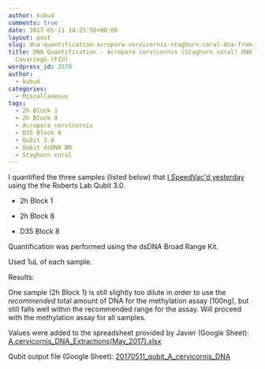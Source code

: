 ```yaml
---
author: kubu4
comments: true
date: 2017-05-11 14:25:58+00:00
layout: post
slug: dna-quantification-acropora-cervicornis-staghorn-coral-dna-from-javier-casariego-fiu-2
title: DNA Quantification - Acropora cervicornis (Staghorn coral) DNA from Javier
  Casariego (FIU)
wordpress_id: 2578
author:
  - kubu4
categories:
  - Miscellaneous
tags:
  - 2h Block 1
  - 2h Block 8
  - Acropora cervicornis
  - D35 Block 8
  - Qubit 3.0
  - Qubit dsDNA BR
  - Staghorn coral
---
```


I quantified the three samples (listed below) that [I SpeedVac'd yesterday](2017/05/10/dna-concentration-acropora-cervicornis-staghorn-coral-dna-from-javier-casariego-fiu.html) using the the Roberts Lab Qubit 3.0.




    
  * 2h Block 1

    
  * 2h Block 8

    
  * D35 Block 8



Quantification was performed using the dsDNA Broad Range Kit.

Used 1uL of each sample.

Results:

One sample (2h Block 1) is still slightly too dilute in order to use the _recommended_ total amount of DNA for the methylation assay (100ng), but still falls well within the recommended range for the assay. Will proceed with the methylation assay for all samples.

Values were added to the spreadsheet provided by Javier (Google Sheet): [A.cervicornis_DNA_Extractions(May_2017).xlsx](httpss://docs.google.com/spreadsheets/d/1VOZI7LkzBx6tm0RsQQicRNOCKMf83wZb4CMWcdukXgQ/edit?usp=sharing)



Qubit output file (Google Sheet): [20170511_qubit_A_cervicornis_DNA](httpss://docs.google.com/spreadsheets/d/1tFWB1lCO0bSAb7TPxcgVvtGVO5jL5vY3uhytjIgLMbw/edit?usp=sharing)
